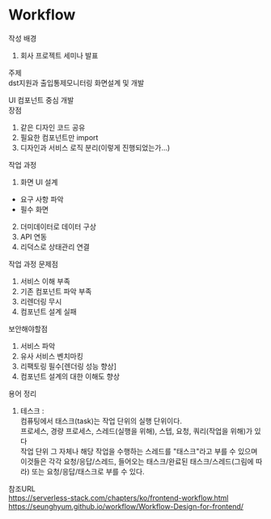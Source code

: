 # Workflow
작성 배경
1. 회사 프로젝트 세미나 발표  
  
주제  
dst지원과 출입통제모니터링 화면설계 및 개발  

UI 컴포넌트 중심 개발  
장점
1. 같은 디자인 코드 공유
2. 필요한 컴포넌트만 import 
3. 디자인과 서비스 로직 분리(이렇게 진행되었는가...)

작업 과정
1. 화면 UI 설계
- 요구 사항 파악
- 필수 화면 
2. 더미데이터로 데이터 구상
3. API 연동
4. 리덕스로 상태관리 연결

작업 과정 문제점
1. 서비스 이해 부족
2. 기존 컴포넌트 파악 부족
3. 리렌더링 무시
4. 컴포넌트 설계 실패  

보안해야할점  
1. 서비스 파악 
2. 유사 서비스 벤치마킹 
3. 리팩토링 필수[렌더링 성능 향상]
4. 컴포넌트 설계의 대한 이해도 향상

용어 정리
1. 테스크  :  
 컴퓨팅에서 태스크(task)는 작업 단위의 실행 단위이다.  
  프로세스, 경량 프로세스, 스레드(실행을 위해), 스텝, 요청, 쿼리(작업을 위해)가 있다  
  작업 단위 그 자체나 해당 작업을 수행하는 스레드를 "태스크"라고 부를 수 있으며 이것들은 각각 요청/응답/스레드, 들어오는 태스크/완료된 태스크/스레드(그림에 따라) 또는 요청/응답/태스크로 부를 수 있다.
  

참조URL  
https://serverless-stack.com/chapters/ko/frontend-workflow.html  
https://seunghyum.github.io/workflow/Workflow-Design-for-frontend/
